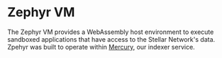 # Zephyr VM

The Zephyr VM provides a WebAssembly host environment to execute sandboxed applications that have access to the Stellar Network's data. Zpehyr was built to operate within [Mercury](https://mercurydata.app/), our indexer service. 
